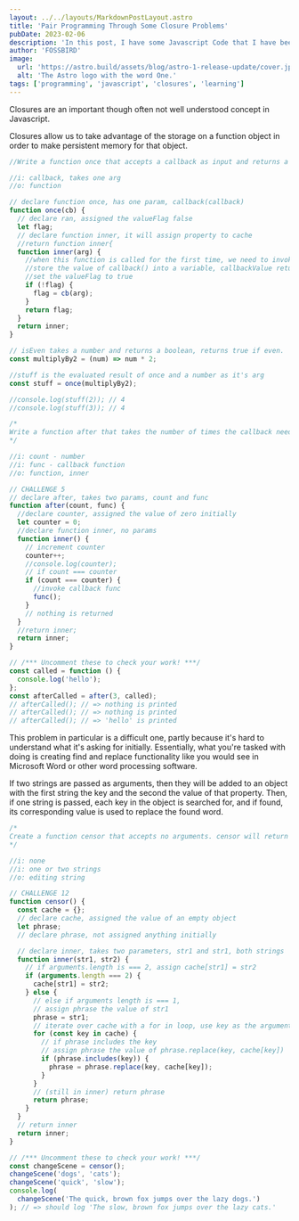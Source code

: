 ```yaml
---
layout: ../../layouts/MarkdownPostLayout.astro
title: 'Pair Programming Through Some Closure Problems'
pubDate: 2023-02-06
description: 'In this post, I have some Javascript Code that I have been working on.'
author: 'FOSSBIRD'
image:
  url: 'https://astro.build/assets/blog/astro-1-release-update/cover.jpeg'
  alt: 'The Astro logo with the word One.'
tags: ['programming', 'javascript', 'closures', 'learning']
---
```



Closures are an important though often not well understood concept in Javascript.  

Closures allow us to take advantage of the storage on a function object in order to make persistent memory for that object.


```javascript
//Write a function once that accepts a callback as input and returns a function. When the returned function is called the first time, it should call the callback and return that output. If it is called any additional times, instead of calling the callback again it will simply return the output value from the first time it was called.

//i: callback, takes one arg
//o: function

// declare function once, has one param, callback(callback)
function once(cb) {
  // declare ran, assigned the valueFlag false
  let flag;
  // declare function inner, it will assign property to cache
  //return function inner{
  function inner(arg) {
    //when this function is called for the first time, we need to invoke callback()
    //store the value of callback() into a variable, callbackValue return the variable
    //set the valueFlag to true
    if (!flag) {
      flag = cb(arg);
    }
    return flag;
  }
  return inner;
}

// isEven takes a number and returns a boolean, returns true if even.
const multiplyBy2 = (num) => num * 2;

//stuff is the evaluated result of once and a number as it's arg
const stuff = once(multiplyBy2);

//console.log(stuff(2)); // 4
//console.log(stuff(3)); // 4

/*
Write a function after that takes the number of times the callback needs to be called before being executed as the first parameter and the callback as the second parameter. 
*/

//i: count - number
//i: func - callback function
//o: function, inner

// CHALLENGE 5
// declare after, takes two params, count and func
function after(count, func) {
  //declare counter, assigned the value of zero initially
  let counter = 0;
  //declare function inner, no params
  function inner() {
    // increment counter
    counter++;
    //console.log(counter);
    // if count === counter
    if (count === counter) {
      //invoke callback func
      func();
    }
    // nothing is returned
  }
  //return inner;
  return inner;
}

// /*** Uncomment these to check your work! ***/
const called = function () {
  console.log('hello');
};
const afterCalled = after(3, called);
// afterCalled(); // => nothing is printed
// afterCalled(); // => nothing is printed
// afterCalled(); // => 'hello' is printed
```
This problem in particular is a difficult one, partly because it's hard to understand what it's asking for initially.  Essentially, what you're tasked with doing is creating find and replace functionality like you would see in Microsoft Word or other word processing software.  

If two strings are passed as arguments, then they will be added to an object with the first string the key and the second the value of that property.  Then, if one string is passed, each key in the object is searched for, and if found, its corresponding value is used to replace the found word.



```javascript
/*
Create a function censor that accepts no arguments. censor will return a function that will accept either two strings, or one string. When two strings are given, the returned function will hold onto the two strings as a pair, for future use. When one string is given, the returned function will return the same string, except all instances of first strings (of saved pairs) will be replaced with their corresponding second strings (of those saved pairs). 
*/

//i: none
//i: one or two strings
//o: editing string

// CHALLENGE 12
function censor() {
  const cache = {};
  // declare cache, assigned the value of an empty object
  let phrase;
  // declare phrase, not assigned anything initially

  // declare inner, takes two parameters, str1 and str1, both strings
  function inner(str1, str2) {
    // if arguments.length is === 2, assign cache[str1] = str2
    if (arguments.length === 2) {
      cache[str1] = str2;
    } else {
      // else if arguments length is === 1,
      // assign phrase the value of str1
      phrase = str1;
      // iterate over cache with a for in loop, use key as the argument
      for (const key in cache) {
        // if phrase includes the key
        // assign phrase the value of phrase.replace(key, cache[key])
        if (phrase.includes(key)) {
          phrase = phrase.replace(key, cache[key]);
        }
      }
      // (still in inner) return phrase
      return phrase;
    }
  }
  // return inner
  return inner;
}

// /*** Uncomment these to check your work! ***/
const changeScene = censor();
changeScene('dogs', 'cats');
changeScene('quick', 'slow');
console.log(
  changeScene('The quick, brown fox jumps over the lazy dogs.')
); // => should log 'The slow, brown fox jumps over the lazy cats.'


```
